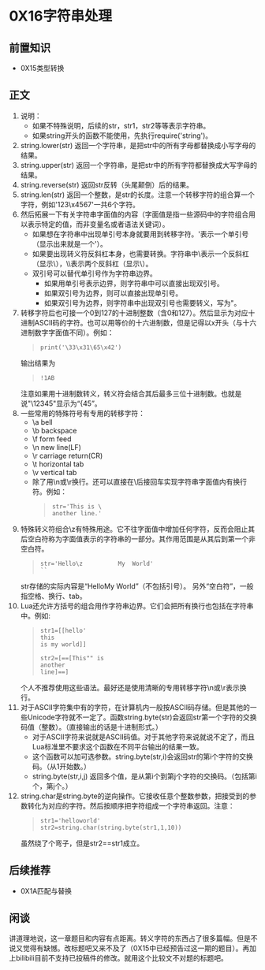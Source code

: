 # 0X16字符串处理
## 前置知识
* 0X15类型转换
## 正文
1. 说明：
    * 如果不特殊说明，后续的str，str1，str2等等表示字符串。
    * 如果string开头的函数不能使用，先执行require('string')。
2. string.lower(str) 返回一个字符串，是把str中的所有字母都替换成小写字母的结果。
3. string.upper(str) 返回一个字符串，是把str中的所有字符都替换成大写字母的结果。
4. string.reverse(str) 返回str反转（头尾颠倒）后的结果。
5. string.len(str) 返回一个整数，是str的长度。注意一个转移字符的组合算一个字符，例如'123\x4567'一共6个字符。
6. 然后拓展一下有关字符串字面值的内容（字面值是指一些源码中的字符组合用以表示特定的值，而非变量名或者语法关键词）。
    * 如果想在字符串中出现单引号本身就要用到转移字符。\'表示一个单引号（显示出来就是一个'）。
    * 如果要出现转义符反斜杠本身，也需要转换。字符串中\\表示一个反斜杠（显示\），\\\\表示两个反斜杠（显示\\）。
    * 双引号可以替代单引号作为字符串边界。
        + 如果用单引号表示边界，则字符串中可以直接出现双引号。
        + 如果双引号为边界，则可以直接出现单引号。
        + 如果双引号为边界，则字符串中出现双引号也需要转义，写为\"。        
7. 转移字符后也可接一个0到127的十进制整数（含0和127）。然后显示为对应十进制ASCII码的字符。也可以用等价的十六进制数，但是记得以x开头（与十六进制数字字面值不同）。例如：
    >```
    >print('\33\x31\65\x42')
    >```
    输出结果为
    >```
    >!1AB
    >```
    注意如果用十进制数转义，转义符会结合其后最多三位十进制数。也就是说"\12345"显示为“{45”。
8. 一些常用的特殊符号有专用的转移字符：
    * \a bell
    * \b backspace
    * \f form feed
    * \n new line(LF)
    * \r carriage return(CR)
    * \t horizontal tab
    * \v vertical tab
    * 除了用\n或\r换行。还可以直接在\后接回车实现字符串字面值内有换行符。例如：
        >```
        >str='This is \
        >another line.'
        >```
9. 特殊转义符组合\z有特殊用途。它不往字面值中增加任何字符，反而会阻止其后空白符称为字面值表示的字符串的一部分。其作用范围是从其后到第一个非空白符。
    >```
    >str='Hello\z          My  World'
    >``
    str存储的实际内容是“HelloMy World”（不包括引号）。
    另外“空白符”，一般指空格、换行、tab。
10. Lua还允许方括号的组合用作字符串边界。它们会把所有换行也包括在字符串中。例如:
    >```
    >str1=[[hello'
    >this
    >is my world]]
    >
    >str2=[==[This"" is
    > another 
    >line]==]
    >```
    个人不推荐使用这些语法。最好还是使用清晰的专用转移字符\n或\r表示换行。
11. 对于ASCII字符集中有的字符，在计算机内一般按ASCII码存储。但是其他的一些Unicode字符就不一定了。函数string.byte(str)会返回str第一个字符的交换码值（整数）。（直接输出的话是十进制形式。）
    * 对于ASCII字符来说就是ASCII码值。对于其他字符来说就说不定了，而且Lua标准里不要求这个函数在不同平台输出的结果一致。
    * 这个函数可以加可选参数。string.byte(str,i)会返回str的第i个字符的交换码。（从1开始数。）
    * string.byte(str,i,j) 返回多个值，是从第i个到第j个字符的交换码。（包括第i个，第j个。）
12. string.char是string.byte的逆向操作。它接收任意个整数参数，把接受到的参数转化为对应的字符。然后按顺序把字符组成一个字符串返回。注意：
    >```
    >str1='helloworld'
    >str2=string.char(string.byte(str1,1,10))
    >```
    虽然绕了个弯子，但是str2==str1成立。
## 后续推荐
* 0X1A匹配与替换
## 闲谈
讲道理地说，这一章题目和内容有点距离。转义字符的东西占了很多篇幅。但是不说又觉得有缺憾。改标题吧又来不及了（0X15中已经预告过这一期的题目）。再加上bilibili目前不支持已投稿件的修改。就用这个比较文不对题的标题吧。